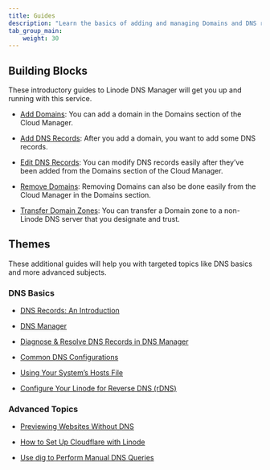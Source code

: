```yaml
---
title: Guides
description: "Learn the basics of adding and managing Domains and DNS records using the DNS manager. You can also find guides that take a deep dive into DNS records, common DNS configurations, and other more advanced topics."
tab_group_main:
    weight: 30
---
```


## Building Blocks

These introductory guides to Linode DNS Manager will get you up and running with this service.

- [Add Domains](/docs/products/networking/dns-manager/guides/add-domains/): You can add a domain in the Domains section of the Cloud Manager.

- [Add DNS Records](/docs/products/networking/dns-manager/guides/add-dns-records/): After you add a domain, you want to add some DNS records.

- [Edit DNS Records](/docs/products/networking/dns-manager/guides/edit-dns-records/): You can modify DNS records easily after they’ve been added from the Domains section of the Cloud Manager.

- [Remove Domains](/docs/products/networking/dns-manager/guides/remove-domains/): Removing Domains can also be done easily from the Cloud Manager in the Domains section.

- [Transfer Domain Zones](/docs/products/networking/dns-manager/guides/transfer-domain-zones/): You can transfer a Domain zone to a non-Linode DNS server that you designate and trust.

## Themes

These additional guides will help you with targeted topics like DNS basics and more advanced subjects.

### DNS Basics

- [DNS Records: An Introduction](/docs/networking/dns/dns-records-an-introduction/)

- [DNS Manager](/docs/guides/dns-manager/)

- [Diagnose & Resolve DNS Records in DNS Manager](/docs/platform/manager/troubleshooting-dns/)

- [Common DNS Configurations](/docs/networking/dns/common-dns-configurations/)

- [Using Your System’s Hosts File](/docs/networking/dns/using-your-systems-hosts-file/)

- [Configure Your Linode for Reverse DNS (rDNS)](/docs/networking/dns/configure-your-linode-for-reverse-dns/)

### Advanced Topics

- [Previewing Websites Without DNS](/docs/networking/dns/previewing-websites-without-dns/)

- [How to Set Up Cloudflare with Linode](/docs/networking/dns/how-to-set-up-cloudflare-with-linode/)

- [Use dig to Perform Manual DNS Queries](/docs/networking/dns/use-dig-to-perform-manual-dns-queries/)
